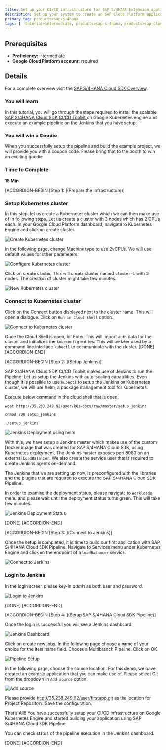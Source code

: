```yaml
---
title: Set up your CI/CD infrastructure for SAP S/4HANA Extension application on Google Kubernetes Engine
description: Set up your system to create an SAP Cloud Platform application with the S/4HANA Cloud SDK.
primary_tag: products>sap-s-4hana
tags: [  tutorial>intermediate, products>sap-s-4hana, products>sap-cloud-platform, products>sap-s-4hana-cloud-sdk, topic>cloud, topic>Continues delivery ]
---
```


## Prerequisites  
 - **Proficiency:** intermediate
 - **Google Cloud Platform account:** required

## Details
For a complete overview visit the [SAP S/4HANA Cloud SDK Overview](https://blogs.sap.com/2017/05/10/first-steps-with-sap-s4hana-cloud-sdk/).

### You will learn  
In this tutorial, you will go through the steps required to install the scalable [SAP S/4HANA Cloud SDK CI/CD Toolkit ](https://www.sap.com/germany/developer/topics/s4hana-cloud-sdk.html) on Google Kubernetes engine and execute an example pipeline on the Jenkins that you have setup.

### You will win a Goodie
When you successfully setup the pipeline and build the example project, we will provide you with a coupon code. Please bring that to the booth to win an exciting goodie.

### Time to Complete
**15 Min**

[ACCORDION-BEGIN [Step 1: ](Prepare the Infrastructure)]
### Setup Kubernetes cluster

In this step, let us create a Kubernetes cluster which we can then make use of in following steps. Let us create a cluster with 3 nodes which has 2 CPUs each. In your Google Cloud Platform dashboard, navigate to Kubernetes Engine and click on create cluster.

![Create Kubernetes cluster](images/1.PNG)

In the following page, change Machine type to use 2vCPUs. We will use default values for other parameters.

![Configure Kubernetes cluster](images/2.PNG)


Click on create cluster. This will create cluster named `cluster-1` with 3 nodes.  The creation of cluster might take few minutes.

![New Kubernetes cluster](images/4.PNG)

### Connect to Kubernetes cluster

Click on the Connect button displayed next to the cluster name. This will open a dialogue. Click on `Run in Cloud Shell` option.

![Connect to Kubernetes cluster](images/5.PNG)

Once the Cloud Shell is open, hit Enter. This will import `auth` data for the cluster and initializes the `kubeconfig` entries. This will be later used by a command line interface `kubectl` to communicate with the cluster.
[DONE] [ACCORDION-END]

[ACCORDION-BEGIN [Step 2: ](Setup Jenkins)]

SAP S/4HANA Cloud SDK CI/CD Toolkit makes use of Jenkins to run the Pipeline. Let us setup the Jenkins with auto-scaling capabilities. Even though it is possible to use `kubectl` to setup the Jenkins on Kubernetes cluster, we will use helm, a package management tool for Kubernetes.

Execute below command in the cloud shell that is open.

```
wget http://35.238.249.92/user/k8s-docs/raw/master/setup_jenkins

chmod 700 setup_jenkins

./setup_jenkins
```
![Jenkins Deployment using helm](images/9.PNG)

With this, we have setup a Jenkins master which makes use of the custom Docker image that was created for SAP S/4HANA Cloud SDK, using Kubernetes deployment. The Jenkins master exposes port 8080 on an external `LoadBalancer`. We also create the service user that is required to create Jenkins agents on-demand.

The Jenkins that we are setting up now, is preconfigured with the libraries and the plugins that are required to execute the SAP S/4HANA Cloud SDK Pipeline.

In order to examine the deployment status, please navigate to `Workloads` menu and please wait until the deployment status turns green. This will take few minutes.

![Jenkins Deployment Status](images/11.PNG)

[DONE] [ACCORDION-END]

[ACCORDION-BEGIN [Step 3: ](Connect to Jenkins)]

Once the setup is completed, it is time to build our first application with SAP S/4HANA Cloud SDK Pipeline. Navigate to Services menu under Kubernetes Engine and click on the endpoint of a `LoadBalancer` service.

![Connect to Jenkins](images/10.PNG)

### Login to Jenkins

In the login screen please key-in *admin* as both user and password.  

![Login to Jenkins](images/12.PNG)

[DONE] [ACCORDION-END]

[ACCORDION-BEGIN [Step 4: ](Setup SAP S/4HANA Cloud SDK Pipeline)]

Once the login is successful you will see a Jenkins dashboard.

![Jenkins Dashboard](images/13.PNG)

Click on create new jobs. In the following page choose a name of your choice for the item name field.  Choose a Multibranch Pipeline. Click on OK.

![Pipeline Setup](images/14.PNG)

In the following page, choose the source location. For this demo, we have created an example application that you can make use of. Please select Git from the dropdown in `Add source` option.

![Add source](images/15.PNG)

Please provide http://35.238.249.92/user/firstapp.git as the location for Project Repository. Save the configuration.


That’s All!! You have successfully setup your CI/CD infrastructure on Google Kubernetes Engine and started building your application using SAP S/4HANA Cloud SDK Pipeline.

You can check status of the pipeline execution in the Jenkins dashboard.

[DONE] [ACCORDION-END]
